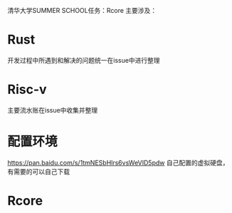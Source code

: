 清华大学SUMMER SCHOOL任务：Rcore
主要涉及：
# Rust
开发过程中所遇到和解决的问题统一在issue中进行整理

# Risc-v
主要流水账在issue中收集并整理

# 配置环境
https://pan.baidu.com/s/1tmNESbHlrs6vsWeVID5pdw
自己配置的虚拟硬盘，有需要的可以自己下载

# Rcore

